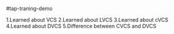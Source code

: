#tap-traning-demo

1.Learned about VCS
2.Learned about LVCS
3.Learned about cVCS
4.Learned about DVCS
5.Difference between CVCS and DVCS


